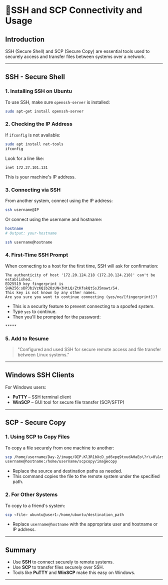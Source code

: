 # 🔗SSH and SCP Connectivity and Usage

## Introduction

SSH (Secure Shell) and SCP (Secure Copy) are essential tools used to securely access and transfer files between systems over a network.

---

## SSH - Secure Shell

### 1. Installing SSH on Ubuntu

To use SSH, make sure `openssh-server` is installed:

```bash
sudo apt-get install openssh-server
```

### 2. Checking the IP Address

If `ifconfig` is not available:

```bash
sudo apt install net-tools
ifconfig
```

Look for a line like:

```
inet 172.27.101.131
```

This is your machine's IP address.

### 3. Connecting via SSH

From another system, connect using the IP address:

```bash
ssh username@IP
```

Or connect using the username and hostname:

```bash
hostname
# Output: your-hostname

ssh username@hostname
```

### 4. First-Time SSH Prompt

When connecting to a host for the first time, SSH will ask for confirmation:

```
The authenticity of host '172.20.124.218 (172.20.124.218)' can't be established.
ED25519 key fingerprint is SHA256:sDPJbiVzKQib20zUN+3HtLQ/ZtKfakQtSsJ5mawt/S4.
This key is not known by any other names.
Are you sure you want to continue connecting (yes/no/[fingerprint])?
```

* This is a security feature to prevent connecting to a spoofed system.
* Type `yes` to continue.
* Then you'll be prompted for the password:

```
*****
```

### 5. Add to Resume

> "Configured and used SSH for secure remote access and file transfer between Linux systems."

---

## Windows SSH Clients

For Windows users:

* **PuTTY** – SSH terminal client
* **WinSCP** – GUI tool for secure file transfer (SCP/SFTP)

---

## SCP - Secure Copy

### 1. Using SCP to Copy Files

To copy a file securely from one machine to another:

```bash
scp /home/username/Day-2/image/OIP.Kl3R1bXcD_yd6xpq9txudAHaEo\?r\=0\&rs\=1\&pid\=ImgDetMain\&cb\=idpwebpc2 \
username@hostname:/home/username/scpcopy/imagecopy
```

* Replace the source and destination paths as needed.
* This command copies the file to the remote system under the specified path.

### 2. For Other Systems

To copy to a friend's system:

```bash
scp <file> ubuntu@user1:/home/ubuntu/destination_path
```

* Replace `username@hostname` with the appropriate user and hostname or IP address.

---

## Summary

* Use **SSH** to connect securely to remote systems.
* Use **SCP** to transfer files securely over SSH.
* Tools like **PuTTY** and **WinSCP** make this easy on Windows.

---

